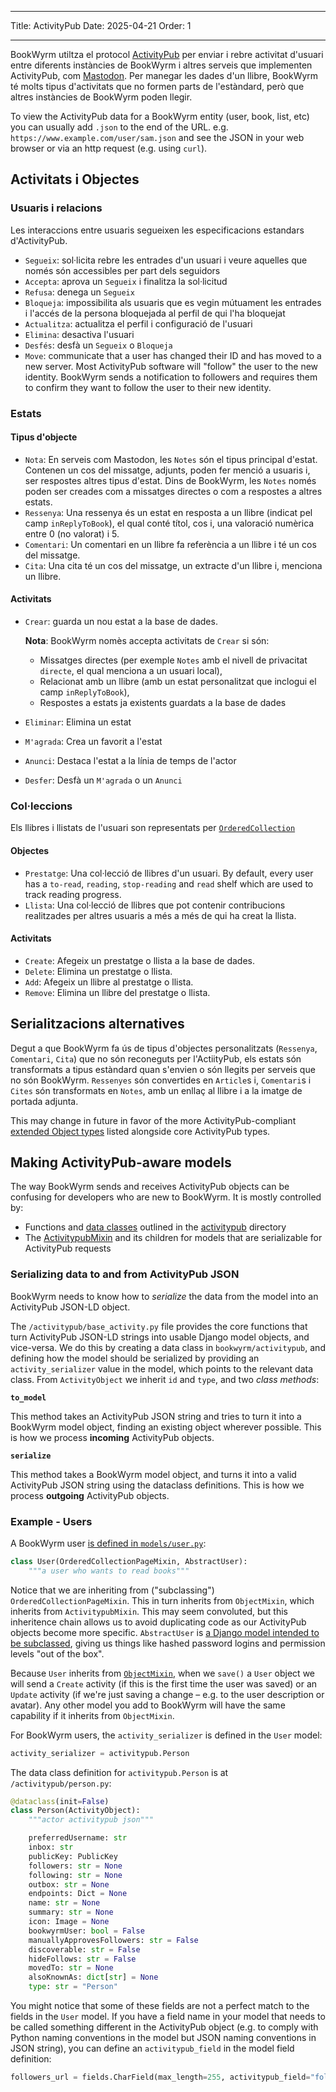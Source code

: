 - - -
Title: ActivityPub Date: 2025-04-21 Order: 1
- - -

BookWyrm utiltza el protocol [ActivityPub](http://activitypub.rocks/) per enviar i rebre activitat d'usuari entre diferents instàncies de BookWyrm i altres serveis que implementen ActivityPub, com [Mastodon](https://joinmastodon.org/). Per manegar les dades d'un llibre, BookWyrm té molts tipus d'activitats que no formen parts de l'estàndard, però que altres instàncies de BookWyrm poden llegir.

To view the ActivityPub data for a BookWyrm entity (user, book, list, etc) you can usually add `.json` to the end of the URL. e.g. `https://www.example.com/user/sam.json` and see the JSON in your web browser or via an http request (e.g. using `curl`).

## Activitats i Objectes

### Usuaris i relacions
Les interaccions entre usuaris segueixen les especificacions estandars d'ActivityPub.

- `Segueix`: sol·licita rebre les entrades d'un usuari i veure aquelles que només són accessibles per part dels seguidors
- `Accepta`: aprova un `Segueix` i finalitza la sol·licitud
- `Refusa`: denega un `Segueix`
- `Bloqueja`: impossibilita als usuaris que es vegin mútuament les entrades i l'accés de la persona bloquejada al perfil de qui l'ha bloquejat
- `Actualitza`: actualitza el perfil i configuració de l'usuari
- `Elimina`: desactiva l'usuari
- `Desfés`: desfà un `Segueix` o `Bloqueja`
- `Move`: communicate that a user has changed their ID and has moved to a new server. Most ActivityPub software will "follow" the user to the new identity. BookWyrm sends a notification to followers and requires them to confirm they want to follow the user to their new identity.

### Estats
#### Tipus d'objecte

- `Nota`: En serveis com Mastodon, les `Notes` són el tipus principal d'estat. Contenen un cos del missatge, adjunts, poden fer menció a usuaris i, ser respostes altres tipus d'estat. Dins de BookWyrm, les `Notes` només poden ser creades com a missatges directes o com a respostes a altres estats.
- `Ressenya`: Una ressenya és un estat en resposta a un llibre (indicat pel camp `inReplyToBook`), el qual conté títol, cos i, una valoració numèrica entre 0 (no valorat) i 5.
- `Comentari`: Un comentari en un llibre fa referència a un llibre i té un cos del missatge.
- `Cita`: Una cita té un cos del missatge, un extracte d'un llibre i, menciona un llibre.

#### Activitats

- `Crear`: guarda un nou estat a la base de dades.

    **Nota**: BookWyrm nomès accepta activitats de `Crear` si són:

    - Missatges directes (per exemple `Notes` amb el nivell de privacitat `directe`, el qual menciona a un usuari local),
    - Relacionat amb un llibre (amb un estat personalitzat que inclogui el camp `inReplyToBook`),
    - Respostes a estats ja existents guardats a la base de dades

- `Eliminar`: Elimina un estat
- `M'agrada`: Crea un favorit a l'estat
- `Anunci`: Destaca l'estat a la línia de temps de l'actor
- `Desfer`: Desfà un `M'agrada` o un `Anunci`

### Col·leccions
Els llibres i llistats de l'usuari son representats per [`OrderedCollection`](https://www.w3.org/TR/activitystreams-vocabulary/#dfn-orderedcollection)

#### Objectes

- `Prestatge`: Una col·lecció de llibres d'un usuari. By default, every user has a `to-read`, `reading`, `stop-reading` and `read` shelf which are used to track reading progress.
- `Llista`: Una col·lecció de llibres que pot contenir contribucions realitzades per altres usuaris a més a més de qui ha creat la llista.

#### Activitats

- `Create`: Afegeix un prestatge o llista a la base de dades.
- `Delete`: Elimina un prestatge o llista.
- `Add`: Afegeix un llibre al prestatge o llista.
- `Remove`: Elimina un llibre del prestatge o llista.

## Serialitzacions alternatives
Degut a que BookWyrm fa ús de tipus d'objectes personalitzats (`Ressenya`, `Comentari`, `Cita`) que no són reconeguts per l'ActiityPub, els estats són transformats a tipus estàndard quan s'envien o són llegits per serveis que no són BookWyrm. `Ressenyes` són convertides en `Article`s i, `Comentari`s i `Cites` són transformats en `Notes`, amb un enllaç al llibre i a la imatge de portada adjunta.

This may change in future in favor of the more ActivityPub-compliant [extended Object types](https://www.w3.org/TR/activitystreams-core/#fig-following-is-an-example-object-that-uses-the-id-and-type-properties-to-express-the-global-identifier-and-object-type) listed alongside core ActivityPub types.

## Making ActivityPub-aware models

The way BookWyrm sends and receives ActivityPub objects can be confusing for developers who are new to BookWyrm. It is mostly controlled by:

* Functions and [data classes](https://docs.python.org/3/library/dataclasses.html) outlined in the [activitypub](https://github.com/bookwyrm-social/bookwyrm/tree/main/bookwyrm/activitypub) directory
* The [ActivitypubMixin](https://github.com/bookwyrm-social/bookwyrm/blob/c458cdcb992a36f3c4a06752499461c3dd991e07/bookwyrm/models/activitypub_mixin.py#L40) and its children for models that are serializable for ActivityPub requests

### Serializing data to and from ActivityPub JSON

BookWyrm needs to know how to _serialize_ the data from the model into an ActivityPub JSON-LD object.

The `/activitypub/base_activity.py` file provides the core functions that turn ActivityPub JSON-LD strings into usable Django model objects, and vice-versa. We do this by creating a data class in `bookwyrm/activitypub`, and defining how the model should be serialized by providing an `activity_serializer` value in the model, which points to the relevant data class. From `ActivityObject` we inherit `id` and `type`, and two _class methods_:

**`to_model`**

This method takes an ActivityPub JSON string and tries to turn it into a BookWyrm model object, finding an existing object wherever possible. This is how we process **incoming** ActivityPub objects.

**`serialize`**

This method takes a BookWyrm model object, and turns it into a valid ActivityPub JSON string using the dataclass definitions. This is how we process **outgoing** ActivityPub objects.

### Example - Users

A BookWyrm user [is defined in `models/user.py`](https://github.com/bookwyrm-social/bookwyrm/blob/main/bookwyrm/models/user.py):

```py
class User(OrderedCollectionPageMixin, AbstractUser):
    """a user who wants to read books"""
```
Notice that we are inheriting from ("subclassing") `OrderedCollectionPageMixin`. This in turn inherits from `ObjectMixin`, which inherits from `ActivitypubMixin`. This may seem convoluted, but this inheritence chain allows us to avoid duplicating code as our ActivityPub objects become more specific. `AbstractUser` is [a Django model intended to be subclassed](https://docs.djangoproject.com/en/5.1/topics/auth/customizing/#specifying-custom-user-model), giving us things like hashed password logins and permission levels "out of the box".

Because `User` inherits from [`ObjectMixin`](https://github.com/bookwyrm-social/bookwyrm/blob/c458cdcb992a36f3c4a06752499461c3dd991e07/bookwyrm/models/activitypub_mixin.py#L213), when we `save()` a `User` object we will send a `Create` activity (if this is the first time the user was saved) or an `Update` activity (if we're just saving a change – e.g. to the user description or avatar). Any other model you add to BookWyrm will have the same capability if it inherits from `ObjectMixin`.

For BookWyrm users, the `activity_serializer` is defined in the `User` model:

```py
activity_serializer = activitypub.Person
```

The data class definition for `activitypub.Person` is at `/activitypub/person.py`:

```py
@dataclass(init=False)
class Person(ActivityObject):
    """actor activitypub json"""

    preferredUsername: str
    inbox: str
    publicKey: PublicKey
    followers: str = None
    following: str = None
    outbox: str = None
    endpoints: Dict = None
    name: str = None
    summary: str = None
    icon: Image = None
    bookwyrmUser: bool = False
    manuallyApprovesFollowers: str = False
    discoverable: str = False
    hideFollows: str = False
    movedTo: str = None
    alsoKnownAs: dict[str] = None
    type: str = "Person"
```

You might notice that some of these fields are not a perfect match to the fields in the `User` model. If you have a field name in your model that needs to be called something different in the ActivityPub object (e.g. to comply with Python naming conventions in the model but JSON naming conventions in JSON string), you can define an `activitypub_field` in the model field definition:

```py
followers_url = fields.CharField(max_length=255, activitypub_field="followers")
```
